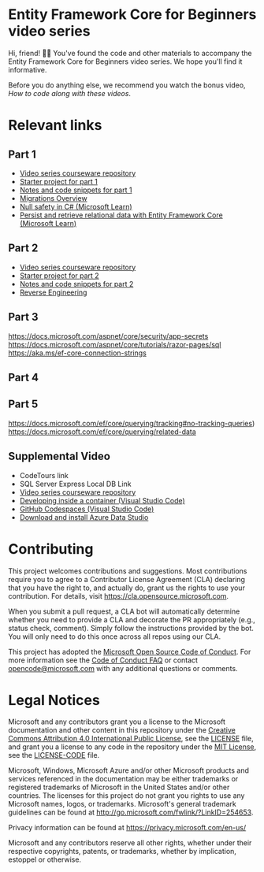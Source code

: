 # Entity Framework Core for Beginners video series

Hi, friend! 👋🏻 You've found the code and other materials to accompany the Entity Framework Core for Beginners video series. We hope you'll find it informative.

Before you do anything else, we recommend you watch the bonus video, *How to code along with these videos*.

# Relevant links



## Part 1

- [Video series courseware repository](https://github.com/MicrosoftDocs/ef-core-for-beginners)
- [Starter project for part 1](https://github.com/MicrosoftDocs/ef-core-for-beginners/tree/main/parts/1-getting-started/ContosoPizza)
- [Notes and code snippets for part 1](https://github.com/MicrosoftDocs/ef-core-for-beginners/tree/main/notes/part1)
- [Migrations Overview](https://docs.microsoft.com/ef/core/managing-schemas/migrations/)
- [Null safety in C# (Microsoft Learn)](https://docs.microsoft.com/learn/modules/csharp-null-safety/)
- [Persist and retrieve relational data with Entity Framework Core (Microsoft Learn)](https://docs.microsoft.com/learn/modules/persist-data-ef-core/)

## Part 2

- [Video series courseware repository](https://github.com/MicrosoftDocs/ef-core-for-beginners)
- [Starter project for part 2](https://github.com/MicrosoftDocs/ef-core-for-beginners/tree/main/parts/2-existing-databases/ContosoPizza)
- [Notes and code snippets for part 2](https://github.com/MicrosoftDocs/ef-core-for-beginners/tree/main/notes/part2)
- [Reverse Engineering](https://docs.microsoft.com/ef/core/managing-schemas/scaffolding)

## Part 3
https://docs.microsoft.com/aspnet/core/security/app-secrets
https://docs.microsoft.com/aspnet/core/tutorials/razor-pages/sql
https://aka.ms/ef-core-connection-strings

## Part 4

## Part 5

https://docs.microsoft.com/ef/core/querying/tracking#no-tracking-queries)
https://docs.microsoft.com/ef/core/querying/related-data


## Supplemental Video

- CodeTours link
- SQL Server Express Local DB Link
- [Video series courseware repository](https://github.com/MicrosoftDocs/ef-core-for-beginners)
- [Developing inside a container (Visual Studio Code)](https://code.visualstudio.com/docs/remote/containers)
- [GitHub Codespaces (Visual Studio Code)](https://code.visualstudio.com/docs/remote/codespaces)
- [Download and install Azure Data Studio](https://docs.microsoft.com/sql/azure-data-studio/download-azure-data-studio)

# Contributing

This project welcomes contributions and suggestions.  Most contributions require you to agree to a
Contributor License Agreement (CLA) declaring that you have the right to, and actually do, grant us
the rights to use your contribution. For details, visit https://cla.opensource.microsoft.com.

When you submit a pull request, a CLA bot will automatically determine whether you need to provide
a CLA and decorate the PR appropriately (e.g., status check, comment). Simply follow the instructions
provided by the bot. You will only need to do this once across all repos using our CLA.

This project has adopted the [Microsoft Open Source Code of Conduct](https://opensource.microsoft.com/codeofconduct/).
For more information see the [Code of Conduct FAQ](https://opensource.microsoft.com/codeofconduct/faq/) or
contact [opencode@microsoft.com](mailto:opencode@microsoft.com) with any additional questions or comments.

# Legal Notices

Microsoft and any contributors grant you a license to the Microsoft documentation and other content
in this repository under the [Creative Commons Attribution 4.0 International Public License](https://creativecommons.org/licenses/by/4.0/legalcode),
see the [LICENSE](LICENSE) file, and grant you a license to any code in the repository under the [MIT License](https://opensource.org/licenses/MIT), see the
[LICENSE-CODE](LICENSE-CODE) file.

Microsoft, Windows, Microsoft Azure and/or other Microsoft products and services referenced in the documentation
may be either trademarks or registered trademarks of Microsoft in the United States and/or other countries.
The licenses for this project do not grant you rights to use any Microsoft names, logos, or trademarks.
Microsoft's general trademark guidelines can be found at http://go.microsoft.com/fwlink/?LinkID=254653.

Privacy information can be found at https://privacy.microsoft.com/en-us/

Microsoft and any contributors reserve all other rights, whether under their respective copyrights, patents,
or trademarks, whether by implication, estoppel or otherwise.
